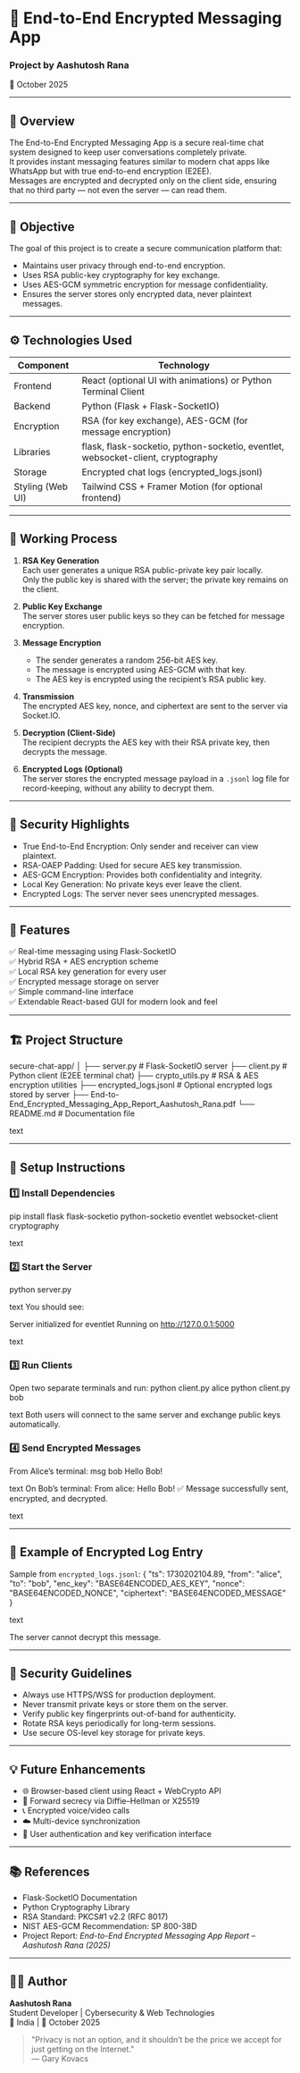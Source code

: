 # 🔐 End-to-End Encrypted Messaging App

### Project by Aashutosh Rana  
📅 October 2025

---

## 🧭 Overview

The End-to-End Encrypted Messaging App is a secure real-time chat system designed to keep user conversations completely private.  
It provides instant messaging features similar to modern chat apps like WhatsApp but with true end-to-end encryption (E2EE).  
Messages are encrypted and decrypted only on the client side, ensuring that no third party — not even the server — can read them.

---

## 🎯 Objective

The goal of this project is to create a secure communication platform that:

- Maintains user privacy through end-to-end encryption.  
- Uses RSA public-key cryptography for key exchange.  
- Uses AES-GCM symmetric encryption for message confidentiality.  
- Ensures the server stores only encrypted data, never plaintext messages.

---

## ⚙️ Technologies Used

| Component | Technology |
|------------|-------------|
| Frontend | React (optional UI with animations) or Python Terminal Client |
| Backend | Python (Flask + Flask-SocketIO) |
| Encryption | RSA (for key exchange), AES-GCM (for message encryption) |
| Libraries | flask, flask-socketio, python-socketio, eventlet, websocket-client, cryptography |
| Storage | Encrypted chat logs (encrypted_logs.jsonl) |
| Styling (Web UI) | Tailwind CSS + Framer Motion (for optional frontend) |

---

## 🧩 Working Process

1. **RSA Key Generation**  
   Each user generates a unique RSA public-private key pair locally.  
   Only the public key is shared with the server; the private key remains on the client.

2. **Public Key Exchange**  
   The server stores user public keys so they can be fetched for message encryption.

3. **Message Encryption**  
   - The sender generates a random 256-bit AES key.  
   - The message is encrypted using AES-GCM with that key.  
   - The AES key is encrypted using the recipient’s RSA public key.

4. **Transmission**  
   The encrypted AES key, nonce, and ciphertext are sent to the server via Socket.IO.

5. **Decryption (Client-Side)**  
   The recipient decrypts the AES key with their RSA private key, then decrypts the message.

6. **Encrypted Logs (Optional)**  
   The server stores the encrypted message payload in a `.jsonl` log file for record-keeping, without any ability to decrypt them.

---

## 🔐 Security Highlights

- True End-to-End Encryption: Only sender and receiver can view plaintext.  
- RSA-OAEP Padding: Used for secure AES key transmission.  
- AES-GCM Encryption: Provides both confidentiality and integrity.  
- Local Key Generation: No private keys ever leave the client.  
- Encrypted Logs: The server never sees unencrypted messages.

---

## 🧠 Features

✅ Real-time messaging using Flask-SocketIO  
✅ Hybrid RSA + AES encryption scheme  
✅ Local RSA key generation for every user  
✅ Encrypted message storage on server  
✅ Simple command-line interface  
✅ Extendable React-based GUI for modern look and feel  

---

## 🏗️ Project Structure

secure-chat-app/
│
├── server.py # Flask-SocketIO server
├── client.py # Python client (E2EE terminal chat)
├── crypto_utils.py # RSA & AES encryption utilities
├── encrypted_logs.jsonl # Optional encrypted logs stored by server
├── End-to-End_Encrypted_Messaging_App_Report_Aashutosh_Rana.pdf
└── README.md # Documentation file

text

---

## 🚀 Setup Instructions

### 1️⃣ Install Dependencies
pip install flask flask-socketio python-socketio eventlet websocket-client cryptography

text

### 2️⃣ Start the Server
python server.py

text
You should see:

Server initialized for eventlet
Running on http://127.0.0.1:5000

text

### 3️⃣ Run Clients
Open two separate terminals and run:
python client.py alice
python client.py bob

text
Both users will connect to the same server and exchange public keys automatically.

### 4️⃣ Send Encrypted Messages
From Alice’s terminal:
msg bob Hello Bob!

text
On Bob’s terminal:
From alice: Hello Bob!
✅ Message successfully sent, encrypted, and decrypted.

text

---

## 🧰 Example of Encrypted Log Entry

Sample from `encrypted_logs.jsonl`:
{
"ts": 1730202104.89,
"from": "alice",
"to": "bob",
"enc_key": "BASE64ENCODED_AES_KEY",
"nonce": "BASE64ENCODED_NONCE",
"ciphertext": "BASE64ENCODED_MESSAGE"
}

text

The server cannot decrypt this message.

---

## 🧾 Security Guidelines

- Always use HTTPS/WSS for production deployment.  
- Never transmit private keys or store them on the server.  
- Verify public key fingerprints out-of-band for authenticity.  
- Rotate RSA keys periodically for long-term sessions.  
- Use secure OS-level key storage for private keys.

---

## 💡 Future Enhancements

- 🌐 Browser-based client using React + WebCrypto API  
- 🔁 Forward secrecy via Diffie–Hellman or X25519  
- 📞 Encrypted voice/video calls  
- ☁️ Multi-device synchronization  
- 🧱 User authentication and key verification interface  

---

## 📚 References

- Flask-SocketIO Documentation  
- Python Cryptography Library  
- RSA Standard: PKCS#1 v2.2 (RFC 8017)  
- NIST AES-GCM Recommendation: SP 800-38D  
- Project Report: *End-to-End Encrypted Messaging App Report – Aashutosh Rana (2025)*

---

## 👨‍💻 Author

**Aashutosh Rana**  
Student Developer | Cybersecurity & Web Technologies  
📍 India | 📅 October 2025  

> "Privacy is not an option, and it shouldn’t be the price we accept for just getting on the Internet."  
> — Gary Kovacs
